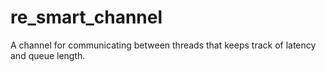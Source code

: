 # re_smart_channel

A channel for communicating between threads that keeps track of latency and queue length.
